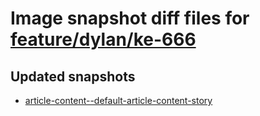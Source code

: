 # Image snapshot diff files for [feature/dylan/ke-666](https://github.com/brightsitesconsulting/standard-pwamp/pull/414)

## Updated snapshots
- [article-content--default-article-content-story](./article-content--default-article-content-story)
